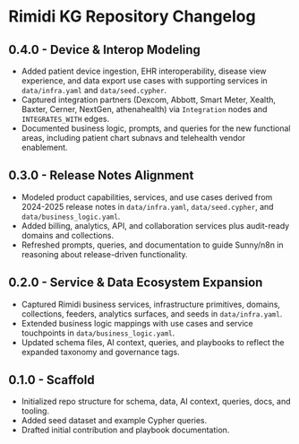 # Rimidi KG Repository Changelog

## 0.4.0 - Device & Interop Modeling
- Added patient device ingestion, EHR interoperability, disease view experience, and data export use cases with supporting services in `data/infra.yaml` and `data/seed.cypher`.
- Captured integration partners (Dexcom, Abbott, Smart Meter, Xealth, Baxter, Cerner, NextGen, athenahealth) via `Integration` nodes and `INTEGRATES_WITH` edges.
- Documented business logic, prompts, and queries for the new functional areas, including patient chart subnavs and telehealth vendor enablement.

## 0.3.0 - Release Notes Alignment
- Modeled product capabilities, services, and use cases derived from 2024-2025 release notes in `data/infra.yaml`, `data/seed.cypher`, and `data/business_logic.yaml`.
- Added billing, analytics, API, and collaboration services plus audit-ready domains and collections.
- Refreshed prompts, queries, and documentation to guide Sunny/n8n in reasoning about release-driven functionality.

## 0.2.0 - Service & Data Ecosystem Expansion
- Captured Rimidi business services, infrastructure primitives, domains, collections, feeders, analytics surfaces, and seeds in `data/infra.yaml`.
- Extended business logic mappings with use cases and service touchpoints in `data/business_logic.yaml`.
- Updated schema files, AI context, queries, and playbooks to reflect the expanded taxonomy and governance tags.

## 0.1.0 - Scaffold
- Initialized repo structure for schema, data, AI context, queries, docs, and tooling.
- Added seed dataset and example Cypher queries.
- Drafted initial contribution and playbook documentation.

